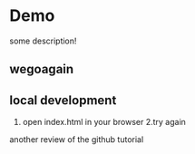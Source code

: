 # Demo
some description! 

## wegoagain

## local development

1. open index.html in your browser
2.try again


another review of the github tutorial

